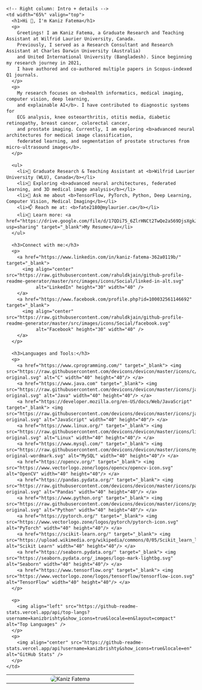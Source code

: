 <table>
  <tr>
    <!-- Left column: Profile picture -->
    <td width="35%" align="center" valign="top">
      <img src="https://avatars.githubusercontent.com/kanizbrishty" 
           alt="Kaniz Fatema" 
           style="border-radius:10px; width:100%; max-width:280px; height:auto; object-fit:cover;">
    </td>
    
    <!-- Right column: Intro + details -->
    <td width="65%" valign="top">
      <h1>Hi 👋, I'm Kaniz Fatema</h1>
      <p>
        Greetings! I am Kaniz Fatema, a Graduate Research and Teaching Assistant at Wilfrid Laurier University, Canada. 
        Previously, I served as a Research Consultant and Research Assistant at Charles Darwin University (Australia) 
        and United International University (Bangladesh). Since beginning my research journey in 2021, 
        I have authored and co-authored multiple papers in Scopus-indexed Q1 journals.
      </p>
      <p>
        My research focuses on <b>health informatics, medical imaging, computer vision, deep learning, 
        and explainable AI</b>. I have contributed to diagnostic systems for 
        ECG analysis, knee osteoarthritis, otitis media, diabetic retinopathy, breast cancer, colorectal cancer, 
        and prostate imaging. Currently, I am exploring <b>advanced neural architectures for medical image classification, 
        federated learning, and segmentation of prostate structures from micro-ultrasound images</b>.
      </p>

      <ul>
        <li>🔭 Graduate Research & Teaching Assistant at <b>Wilfrid Laurier University (WLU), Canada</b></li>
        <li>🌱 Exploring <b>advanced neural architectures, federated learning, and 3D medical image analysis</b></li>
        <li>💬 Ask me about <b>TensorFlow, PyTorch, Python, Deep Learning, Computer Vision, Medical Imaging</b></li>
        <li>📫 Reach me at: <b>fate2180@mylaurier.ca</b></li>
        <li>📄 Learn more: <a href="https://drive.google.com/file/d/17QDi75_6ZlrHNCt2TwQe2a569DjsXgkJ/view?usp=sharing" target="_blank">My Resume</a></li>
      </ul>

      <h3>Connect with me:</h3>
      <p>
        <a href="https://www.linkedin.com/in/kaniz-fatema-362a0119b/" target="_blank">
          <img align="center" src="https://raw.githubusercontent.com/rahuldkjain/github-profile-readme-generator/master/src/images/icons/Social/linked-in-alt.svg" 
               alt="LinkedIn" height="30" width="40" />
        </a>
        <a href="https://www.facebook.com/profile.php?id=100032561146692" target="_blank">
          <img align="center" src="https://raw.githubusercontent.com/rahuldkjain/github-profile-readme-generator/master/src/images/icons/Social/facebook.svg" 
               alt="Facebook" height="30" width="40" />
        </a>
      </p>

      <h3>Languages and Tools:</h3>
      <p>
        <a href="https://www.cprogramming.com/" target="_blank"> <img src="https://raw.githubusercontent.com/devicons/devicon/master/icons/c/c-original.svg" alt="C" width="40" height="40"/> </a>
        <a href="https://www.java.com" target="_blank"> <img src="https://raw.githubusercontent.com/devicons/devicon/master/icons/java/java-original.svg" alt="Java" width="40" height="40"/> </a>
        <a href="https://developer.mozilla.org/en-US/docs/Web/JavaScript" target="_blank"> <img src="https://raw.githubusercontent.com/devicons/devicon/master/icons/javascript/javascript-original.svg" alt="JavaScript" width="40" height="40"/> </a>
        <a href="https://www.linux.org/" target="_blank"> <img src="https://raw.githubusercontent.com/devicons/devicon/master/icons/linux/linux-original.svg" alt="Linux" width="40" height="40"/> </a>
        <a href="https://www.mysql.com/" target="_blank"> <img src="https://raw.githubusercontent.com/devicons/devicon/master/icons/mysql/mysql-original-wordmark.svg" alt="MySQL" width="40" height="40"/> </a>
        <a href="https://opencv.org/" target="_blank"> <img src="https://www.vectorlogo.zone/logos/opencv/opencv-icon.svg" alt="OpenCV" width="40" height="40"/> </a>
        <a href="https://pandas.pydata.org/" target="_blank"> <img src="https://raw.githubusercontent.com/devicons/devicon/master/icons/pandas/pandas-original.svg" alt="Pandas" width="40" height="40"/> </a>
        <a href="https://www.python.org" target="_blank"> <img src="https://raw.githubusercontent.com/devicons/devicon/master/icons/python/python-original.svg" alt="Python" width="40" height="40"/> </a>
        <a href="https://pytorch.org/" target="_blank"> <img src="https://www.vectorlogo.zone/logos/pytorch/pytorch-icon.svg" alt="PyTorch" width="40" height="40"/> </a>
        <a href="https://scikit-learn.org/" target="_blank"> <img src="https://upload.wikimedia.org/wikipedia/commons/0/05/Scikit_learn_logo_small.svg" alt="Scikit Learn" width="40" height="40"/> </a>
        <a href="https://seaborn.pydata.org/" target="_blank"> <img src="https://seaborn.pydata.org/_images/logo-mark-lightbg.svg" alt="Seaborn" width="40" height="40"/> </a>
        <a href="https://www.tensorflow.org" target="_blank"> <img src="https://www.vectorlogo.zone/logos/tensorflow/tensorflow-icon.svg" alt="TensorFlow" width="40" height="40"/> </a>
      </p>

      <p>
        <img align="left" src="https://github-readme-stats.vercel.app/api/top-langs?username=kanizbrishty&show_icons=true&locale=en&layout=compact" alt="Top Languages" />
      </p>
      <p>
        <img align="center" src="https://github-readme-stats.vercel.app/api?username=kanizbrishty&show_icons=true&locale=en" alt="GitHub Stats" />
      </p>
    </td>
  </tr>
</table>
